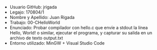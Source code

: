 * Usuario GitHub: jrigada
* Legajo: 170804/1
* Nombre y Apellido: Juan Rigada
* Trabajo: 00-CHelloWorld
* Enunciado: Probar compilador con hello.c que envíe a stdout la línea Hello, World! o similar, ejecutar el programa, y capturar su salida en un archivo de texto output.txt
* Entorno utilizado: MinGW + Visual Studio Code
